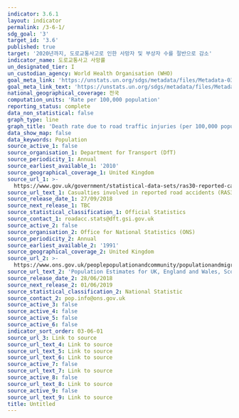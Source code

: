 ```yaml
---
indicator: 3.6.1
layout: indicator
permalink: /3-6-1/
sdg_goal: '3'
target_id: '3.6'
published: true
target: '2020년까지, 도로교통사고로 인한 사망자 및 부상자 수를 절반으로 감소'
indicator_name: 도로교통사고 사망률
un_designated_tier: I
un_custodian_agency: World Health Organisation (WHO)
goal_meta_link: 'https://unstats.un.org/sdgs/metadata/files/Metadata-03-06-01.pdf'
goal_meta_link_text: 'https://unstats.un.org/sdgs/metadata/files/Metadata-03-06-01.pdf'
national_geographical_coverage: 전국
computation_units: 'Rate per 100,000 population'
reporting_status: complete
data_non_statistical: false
graph_type: line
graph_title: 'Death rate due to road traffic injuries (per 100,000 population)'
data_show_map: false
data_keywords: Population
source_active_1: false
source_organisation_1: Department for Transport (DfT)
source_periodicity_1: Annual
source_earliest_available_1: '2010'
source_geographical_coverage_1: United Kingdom
source_url_1: >-
  https://www.gov.uk/government/statistical-data-sets/ras30-reported-casualties-in-road-accidents.
source_url_text_1: Casualties involved in reported road accidents (RAS30)
source_release_date_1: 27/09/2018
source_next_release_1: TBC
source_statistical_classification_1: Official Statistics
source_contact_1: roadacc.stats@dft.gsi.gov.uk
source_active_2: false
source_organisation_2: Office for National Statistics (ONS)
source_periodicity_2: Annual
source_earliest_available_2: '1991'
source_geographical_coverage_2: United Kingdom
source_url_2: >-
  https://www.ons.gov.uk/peoplepopulationandcommunity/populationandmigration/populationestimates/datasets/populationestimatesforukenglandandwalesscotlandandnorthernireland
source_url_text_2: 'Population Estimates for UK, England and Wales, Scotland and Northern Ireland'
source_release_date_2: 28/06/2018
source_next_release_2: 01/06/2019
source_statistical_classification_2: National Statistic
source_contact_2: pop.info@ons.gov.uk
source_active_3: false
source_active_4: false
source_active_5: false
source_active_6: false
indicator_sort_order: 03-06-01
source_url_3: Link to source
source_url_text_4: Link to source
source_url_text_5: Link to source
source_url_text_6: Link to source
source_active_7: false
source_url_text_7: Link to source
source_active_8: false
source_url_text_8: Link to source
source_active_9: false
source_url_text_9: Link to source
title: Untitled
---
```

